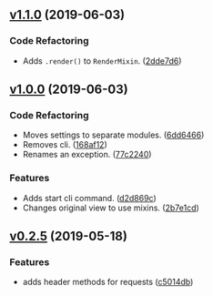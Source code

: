 <a name="v1.1.0"></a>
## [v1.1.0](https://github.com/alexseitsinger/react-ssr-backend/compare/v1.0.0...v1.1.0) (2019-06-03)

### Code Refactoring
- Adds `.render()` to `RenderMixin`. ([2dde7d6](https://github.com/alexseitsinger/react-ssr-backend/commit/2dde7d6c20e39d0581045341a3531ce6af9c2c4b))


<a name="v1.0.0"></a>
## [v1.0.0](https://github.com/alexseitsinger/react-ssr-backend/compare/v0.2.5...v1.0.0) (2019-06-03)

### Code Refactoring
- Moves settings to separate modules. ([6dd6466](https://github.com/alexseitsinger/react-ssr-backend/commit/6dd6466351446bd96cd1e851b1cdb7c4ee4fe1c6))
- Removes cli. ([168af12](https://github.com/alexseitsinger/react-ssr-backend/commit/168af129c97fad26d7854a166496de295811658a))
- Renames an exception. ([77c2240](https://github.com/alexseitsinger/react-ssr-backend/commit/77c224038777f6574085378d351ce352a4ca4b16))

### Features
- Adds start cli command. ([d2d869c](https://github.com/alexseitsinger/react-ssr-backend/commit/d2d869c89090eaa960a420d65eb63d7e16734798))
- Changes original view to use mixins. ([2b7e1cd](https://github.com/alexseitsinger/react-ssr-backend/commit/2b7e1cdc9d7fabef1e22c096e3f125b9b85ada90))


<a name="v0.2.5"></a>
## [v0.2.5](https://github.com/alexseitsinger/react-ssr-backend/compare/367b937d5c9b48484a8b684141848e2c1cab3e00...v0.2.5) (2019-05-18)

### Features
- adds header methods for requests ([c5014db](https://github.com/alexseitsinger/react-ssr-backend/commit/c5014dbc4efcbc8d5f35fa3058c285a821bf9b9e))


